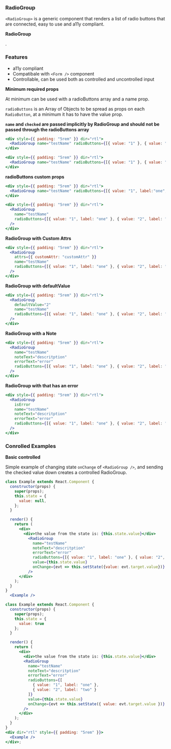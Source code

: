 ### RadioGroup

`<RadioGroup>` is a generic component that renders a list of radio buttons that are connected, easy to use and a11y compliant.

**RadioGroup**

.

### Features

* a11y compliant
* Compatibale with `<Form />` component
* Controllable, can be used both as controlled and uncontrolled input

**Minimum required props**

At minimum can be used with a radioButtons array and a name prop.

`radioButtons` is an Array of Objects to be spread as props on each `RadioButton`, at a minimum it has to have the value prop.

**`name` and `checked` are passed implicitly by RadioGroup and should not be passed through the radioButtons array**

```jsx static
<div style={{ padding: "5rem" }} dir="rtl">
  <RadioGroup name="testName" radioButtons={[{ value: "1" }, { value: "2" }]} />
</div>
```

```jsx
<div style={{ padding: "5rem" }} dir="rtl">
  <RadioGroup name="testName" radioButtons={[{ value: "1" }, { value: "2" }]} />
</div>
```

**radioButtons custom props**

```jsx static
<div style={{ padding: "5rem" }} dir="rtl">
  <RadioGroup name="testName" radioButtons={[{ value: "1", label:"one",  }, { value: "2", label:"two" }]} />
</div>
```

```jsx
<div style={{ padding: "5rem" }} dir="rtl">
  <RadioGroup
    name="testName"
    radioButtons={[{ value: "1", label: "one" }, { value: "2", label: "two" }]}
  />
</div>
```

**RadioGroup with Custom Attrs**

```jsx
<div style={{ padding: "5rem" }} dir="rtl">
  <RadioGroup
    attrs={{ customAttr: "customAttr" }}
    name="testName"
    radioButtons={[{ value: "1", label: "one" }, { value: "2", label: "two" }]}
  />
</div>
```

**RadioGroup with defaultValue**

```jsx
<div style={{ padding: "5rem" }} dir="rtl">
  <RadioGroup
    defaultValue="2"
    name="testName"
    radioButtons={[{ value: "1", label: "one" }, { value: "2", label: "two" }]}
  />
</div>
```

**RadioGroup with a Note**

```jsx
<div style={{ padding: "5rem" }} dir="rtl">
  <RadioGroup
    name="testName"
    noteText="descritption"
    errorText="error"
    radioButtons={[{ value: "1", label: "one" }, { value: "2", label: "two" }]}
  />
</div>
```

**RadioGroup with that has an error**

```jsx
<div style={{ padding: "5rem" }} dir="rtl">
  <RadioGroup
    isError
    name="testName"
    noteText="descritption"
    errorText="error"
    radioButtons={[{ value: "1", label: "one" }, { value: "2", label: "two" }]}
  />
</div>
```

### Conrolled Examples

**Basic controlled**

Simple example of changing state `onChange` of `<RadioGroup />`, and sending the checked value down creates a controlled RadioGroup.

```jsx static
class Example extends React.Component {
  constructor(props) {
    super(props);
    this.state = {
      value: null,
    };
  }

  render() {
    return (
      <div>
        <div>the value from the state is: {this.state.value}</div>
          <RadioGroup
            name="testName"
            noteText="descritption"
            errorText="error"
            radioButtons={[{ value: "1", label: "one" }, { value: "2", label: "two" }]}
            value={this.state.value}
            onChange={evt => this.setState({value: evt.target.value})}
          />
      </div>
    );
  }
}
  <Example />
```

```jsx
class Example extends React.Component {
  constructor(props) {
    super(props);
    this.state = {
      value: true
    };
  }

  render() {
    return (
      <div>
        <div>the value from the state is: {this.state.value}</div>
        <RadioGroup
          name="testName"
          noteText="descritption"
          errorText="error"
          radioButtons={[
            { value: "1", label: "one" },
            { value: "2", label: "two" }
          ]}
          value={this.state.value}
          onChange={evt => this.setState({ value: evt.target.value })}
        />
      </div>
    );
  }
}
<div dir="rtl" style={{ padding: "5rem" }}>
  <Example />
</div>;
```
